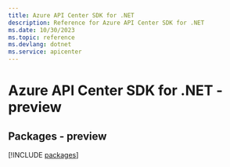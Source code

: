 ```yaml
---
title: Azure API Center SDK for .NET
description: Reference for Azure API Center SDK for .NET
ms.date: 10/30/2023
ms.topic: reference
ms.devlang: dotnet
ms.service: apicenter
---
```

# Azure API Center SDK for .NET - preview
## Packages - preview
[!INCLUDE [packages](api-center-index.md)]